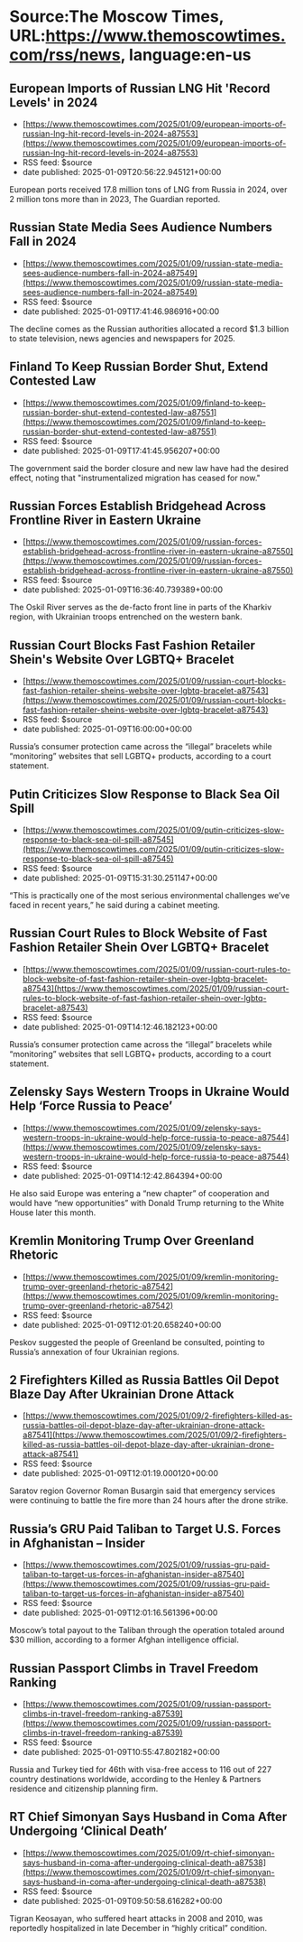 # Source:The Moscow Times, URL:https://www.themoscowtimes.com/rss/news, language:en-us

## European Imports of Russian LNG Hit 'Record Levels' in 2024
 - [https://www.themoscowtimes.com/2025/01/09/european-imports-of-russian-lng-hit-record-levels-in-2024-a87553](https://www.themoscowtimes.com/2025/01/09/european-imports-of-russian-lng-hit-record-levels-in-2024-a87553)
 - RSS feed: $source
 - date published: 2025-01-09T20:56:22.945121+00:00

European ports received 17.8 million tons of LNG from Russia in 2024, over 2 million tons more than in 2023, The Guardian reported.

## Russian State Media Sees Audience Numbers Fall in 2024
 - [https://www.themoscowtimes.com/2025/01/09/russian-state-media-sees-audience-numbers-fall-in-2024-a87549](https://www.themoscowtimes.com/2025/01/09/russian-state-media-sees-audience-numbers-fall-in-2024-a87549)
 - RSS feed: $source
 - date published: 2025-01-09T17:41:46.986916+00:00

The decline comes as the Russian authorities allocated a record $1.3 billion to state television, news agencies and newspapers for 2025.

## Finland To Keep Russian Border Shut, Extend Contested Law
 - [https://www.themoscowtimes.com/2025/01/09/finland-to-keep-russian-border-shut-extend-contested-law-a87551](https://www.themoscowtimes.com/2025/01/09/finland-to-keep-russian-border-shut-extend-contested-law-a87551)
 - RSS feed: $source
 - date published: 2025-01-09T17:41:45.956207+00:00

The government said the border closure and new law have had the desired effect, noting that "instrumentalized migration has ceased for now."

## Russian Forces Establish Bridgehead Across Frontline River in Eastern Ukraine
 - [https://www.themoscowtimes.com/2025/01/09/russian-forces-establish-bridgehead-across-frontline-river-in-eastern-ukraine-a87550](https://www.themoscowtimes.com/2025/01/09/russian-forces-establish-bridgehead-across-frontline-river-in-eastern-ukraine-a87550)
 - RSS feed: $source
 - date published: 2025-01-09T16:36:40.739389+00:00

The Oskil River serves as the de-facto front line in parts of the Kharkiv region, with Ukrainian troops entrenched on the western bank.

## Russian Court Blocks Fast Fashion Retailer Shein's Website Over LGBTQ+ Bracelet
 - [https://www.themoscowtimes.com/2025/01/09/russian-court-blocks-fast-fashion-retailer-sheins-website-over-lgbtq-bracelet-a87543](https://www.themoscowtimes.com/2025/01/09/russian-court-blocks-fast-fashion-retailer-sheins-website-over-lgbtq-bracelet-a87543)
 - RSS feed: $source
 - date published: 2025-01-09T16:00:00+00:00

Russia’s consumer protection came across the “illegal” bracelets while “monitoring” websites that sell LGBTQ+ products, according to a court statement.

## Putin Criticizes Slow Response to Black Sea Oil Spill
 - [https://www.themoscowtimes.com/2025/01/09/putin-criticizes-slow-response-to-black-sea-oil-spill-a87545](https://www.themoscowtimes.com/2025/01/09/putin-criticizes-slow-response-to-black-sea-oil-spill-a87545)
 - RSS feed: $source
 - date published: 2025-01-09T15:31:30.251147+00:00

“This is practically one of the most serious environmental challenges we’ve faced in recent years,” he said during a cabinet meeting.

## Russian Court Rules to Block Website of Fast Fashion Retailer Shein Over LGBTQ+ Bracelet
 - [https://www.themoscowtimes.com/2025/01/09/russian-court-rules-to-block-website-of-fast-fashion-retailer-shein-over-lgbtq-bracelet-a87543](https://www.themoscowtimes.com/2025/01/09/russian-court-rules-to-block-website-of-fast-fashion-retailer-shein-over-lgbtq-bracelet-a87543)
 - RSS feed: $source
 - date published: 2025-01-09T14:12:46.182123+00:00

Russia’s consumer protection came across the “illegal” bracelets while “monitoring” websites that sell LGBTQ+ products, according to a court statement.

## Zelensky Says Western Troops in Ukraine Would Help ‘Force Russia to Peace’
 - [https://www.themoscowtimes.com/2025/01/09/zelensky-says-western-troops-in-ukraine-would-help-force-russia-to-peace-a87544](https://www.themoscowtimes.com/2025/01/09/zelensky-says-western-troops-in-ukraine-would-help-force-russia-to-peace-a87544)
 - RSS feed: $source
 - date published: 2025-01-09T14:12:42.864394+00:00

He also said Europe was entering a “new chapter” of cooperation and would have “new opportunities” with Donald Trump returning to the White House later this month.

## Kremlin Monitoring Trump Over Greenland Rhetoric
 - [https://www.themoscowtimes.com/2025/01/09/kremlin-monitoring-trump-over-greenland-rhetoric-a87542](https://www.themoscowtimes.com/2025/01/09/kremlin-monitoring-trump-over-greenland-rhetoric-a87542)
 - RSS feed: $source
 - date published: 2025-01-09T12:01:20.658240+00:00

Peskov suggested the people of Greenland be consulted, pointing to Russia’s annexation of four Ukrainian regions.

## 2 Firefighters Killed as Russia Battles Oil Depot Blaze Day After Ukrainian Drone Attack
 - [https://www.themoscowtimes.com/2025/01/09/2-firefighters-killed-as-russia-battles-oil-depot-blaze-day-after-ukrainian-drone-attack-a87541](https://www.themoscowtimes.com/2025/01/09/2-firefighters-killed-as-russia-battles-oil-depot-blaze-day-after-ukrainian-drone-attack-a87541)
 - RSS feed: $source
 - date published: 2025-01-09T12:01:19.000120+00:00

Saratov region Governor Roman Busargin said that emergency services were continuing to battle the fire more than 24 hours after the drone strike.

## Russia’s GRU Paid Taliban to Target U.S. Forces in Afghanistan – Insider
 - [https://www.themoscowtimes.com/2025/01/09/russias-gru-paid-taliban-to-target-us-forces-in-afghanistan-insider-a87540](https://www.themoscowtimes.com/2025/01/09/russias-gru-paid-taliban-to-target-us-forces-in-afghanistan-insider-a87540)
 - RSS feed: $source
 - date published: 2025-01-09T12:01:16.561396+00:00

Moscow’s total payout to the Taliban through the operation totaled around $30 million, according to a former Afghan intelligence official.

## Russian Passport Climbs in Travel Freedom Ranking
 - [https://www.themoscowtimes.com/2025/01/09/russian-passport-climbs-in-travel-freedom-ranking-a87539](https://www.themoscowtimes.com/2025/01/09/russian-passport-climbs-in-travel-freedom-ranking-a87539)
 - RSS feed: $source
 - date published: 2025-01-09T10:55:47.802182+00:00

Russia and Turkey tied for 46th with visa-free access to 116 out of 227 country destinations worldwide, according to the Henley & Partners residence and citizenship planning firm.

## RT Chief Simonyan Says Husband in Coma After Undergoing ‘Clinical Death’
 - [https://www.themoscowtimes.com/2025/01/09/rt-chief-simonyan-says-husband-in-coma-after-undergoing-clinical-death-a87538](https://www.themoscowtimes.com/2025/01/09/rt-chief-simonyan-says-husband-in-coma-after-undergoing-clinical-death-a87538)
 - RSS feed: $source
 - date published: 2025-01-09T09:50:58.616282+00:00

Tigran Keosayan, who suffered heart attacks in 2008 and 2010, was reportedly hospitalized in late December in “highly critical” condition.

